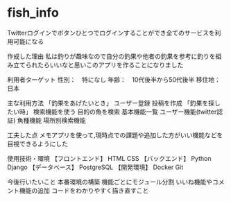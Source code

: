 # fish_info

Twitterログインでボタンひとつでログインすることができ全てのサービスを利用可能になる

作成した理由
私は釣りが趣味なので自分の釣果や他者の釣果を参考に釣りを組み立てられたらいいなと思いこのアプリを作ることになりました

利用者ターゲット
性別：　特になし
年齢：　10代後半から50代後半
移住地：　日本

主な利用方法
「釣果をあげたいとき」
ユーザー登録
投稿を作成
「釣果を探したい時」
検索機能を使う
目的の魚を検索 
基本機能一覧
ユーザー機能(twitter認証)
魚種機能
場所別検索機能

工夫した点
メモアプリを使って,現時点での課題や追加した方がいい機能などを目視できるようにした


使用技術・環境
【フロントエンド】
HTML
CSS
【バックエンド】
Python
Django
【データベース】
PostgreSQL
【開発環境】
Docker
Git

今後行いたいこと
本番環境の構築
機能ごとにモジュール分割
いいね機能やコメント機能の追加
コードをわかりやすく描き直すこと